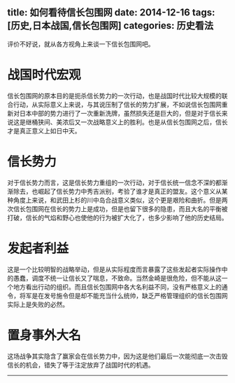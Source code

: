 title: 如何看待信长包围网
date: 2014-12-16
tags: [历史,日本战国,信长包围网]
categories: 历史看法
---

评价不好说，就从各方视角上来谈一下信长包围网吧。

# 战国时代宏观

信长包围网的原本目的是扼杀信长势力的一次行动，也是战国时代比较大规模的联合行动，从实际意义上来说，与其说压制了信长的势力扩展，不如说信长包围网重新对日本中部的势力进行了一次重新洗牌，虽然损失还是巨大的，但是对于信长来说这是继桶狭间、美浓后又一次战略意义上的胜利。也是从信长包围网之后，信长才是真正意义上如日中天。

# 信长势力
对于信长势力而言，这是信长势力重组的一次行动，对于信长统一信念不深的都渐渐除去，也崛起了信长势力中秀吉派别，考验了谁才是真正的盟友。这个意义从某种角度上来说，和武田上杉的川中岛合战意义类似，这个更是艰险和曲折。但是两次信长包围网在信长的势力上是成功，但是也留下很多的隐患，而且大名的平衡被打破，信长的气焰和野心也使他的行为被扩大化了，也多少影响了他的历史结局。

# 发起者利益

这是一个比较明智的战略举动，但是从实际程度而言暴露了这些发起者实际操作中的愚蠢，调度不统一让信长又了喘息，不致命。当然金崎是很危险，但不能从这一个地方看出行动的组织。而且信长包围网中各大名利益不同，没有严格意义上的通令，将军是在发号施令但是却不能充当什么统帅，缺乏严格管理组织的信长包围网实际上是失败的必然。

# 置身事外大名

这场战争其实隐含了赢家会在信长势力中，因为这是他们最后一次能彻底一次击毁信长的机会，错失了等于注定放弃了战国时代的机遇。

***




